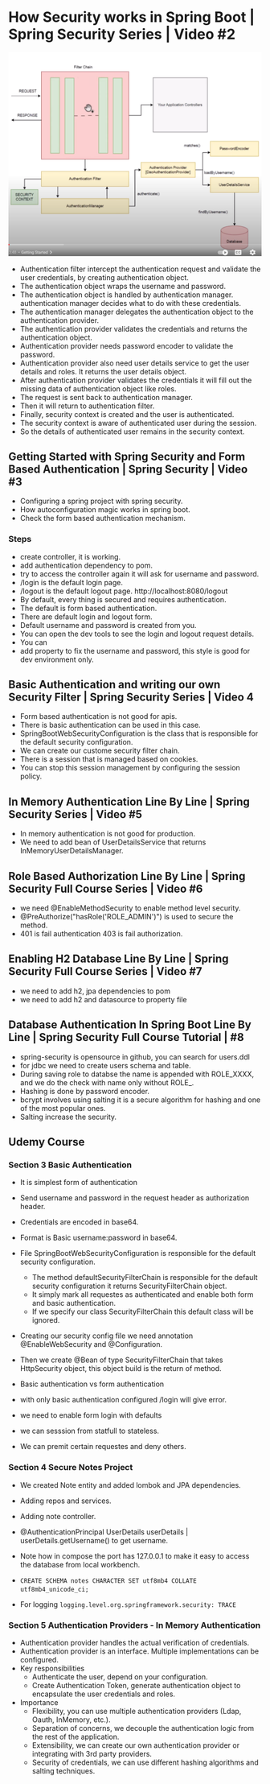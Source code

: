 # How Security works in Spring Boot | Spring Security Series | Video #2

![1.png](src/main/resources/sc/1.png)

- Authentication filter intercept the authentication request and validate the user credentials, by creating authentication object.
- The authentication object wraps the username and password.
- The authentication object is handled by authentication manager. authentication manager decides what to do with these credentials.
- The authentication manager delegates the authentication object to the authentication provider.
- The authentication provider validates the credentials and returns the authentication object.
- Authentication provider needs password encoder to validate the password.
- Authentication provider also need user details service to get the user details and roles. It returns the user details object.
- After authentication provider validates the credentials it will fill out the missing data of authentication object like roles.
- The request is sent back to authentication manager.
- Then it will return to authentication filter.
- Finally, security context is created and the user is authenticated.
- The security context is aware of authenticated user during the session.
- So the details of authenticated user remains in the security context.

## Getting Started with Spring Security and Form Based Authentication | Spring Security | Video #3

- Configuring a spring project with spring security.
- How autoconfiguration magic works in spring boot.
- Check the form based authentication mechanism.

### Steps

- create controller, it is working.
- add authentication dependency to pom.
- try to access the controller again it will ask for username and password.
- /login is the default login page.
- /logout is the default logout page. http://localhost:8080/logout
- By default, every thing is secured and requires authentication.
- The default is form based authentication.
- There are default login and logout form.
- Default username and password is created from you.
- You can open the dev tools to see the login and logout request details.
- You can 
- add property to fix the username and password, this style is good for dev environment only.

## Basic Authentication and writing our own Security Filter | Spring Security Series | Video 4

- Form based authentication is not good for apis.
- There is basic authentication can be used in this case.
- SpringBootWebSecurityConfiguration is the class that is responsible for the default security configuration.
- We can create our custome security filter chain.
- There is a session that is managed based on cookies.
- You can stop this session management by configuring the session policy.

## In Memory Authentication Line By Line | Spring Security Series | Video #5

- In memory authentication is not good for production.
- We need to add bean of UserDetailsService that returns InMemoryUserDetailsManager.

## Role Based Authorization Line By Line | Spring Security Full Course Series | Video #6

- we need @EnableMethodSecurity to enable method level security.
- @PreAuthorize("hasRole('ROLE_ADMIN')") is used to secure the method.
- 401 is fail authentication 403 is fail authorization.

## Enabling H2 Database Line By Line | Spring Security Full Course Series | Video #7

- we need to add h2, jpa dependencies to pom
- we need to add h2 and datasource to property file

## Database Authentication In Spring Boot Line By Line | Spring Security Full Course Tutorial | #8

- spring-security is opensource in github, you can search for users.ddl
- for jdbc we need to create users schema and table.
- During saving role to databse the name is appended with ROLE_XXXX, and we do the check with name only without ROLE_.
- Hashing is done by password encoder.
- bcrypt involves using salting it is a secure algorithm for hashing and one of the most popular ones.
- Salting increase the security.


## Udemy Course

### Section 3 Basic Authentication

- It is simplest form of authentication
- Send username and password in the request header as authorization header.
- Credentials are encoded in base64.
- Format is Basic username:password in base64.
- File SpringBootWebSecurityConfiguration is responsible for the default security configuration.
  - The method defaultSecurityFilterChain is responsible for the default security configuration
    it returns SecurityFilterChain object.
  - It simply mark all requestes as authenticated and enable both form and basic authentication.
  - If we specify our class SecurityFilterChain this default class will be ignored.
- Creating our security config file we need annotation @EnableWebSecurity and @Configuration.
- Then we create @Bean of type SecurityFilterChain that takes HttpSecurity object, this object build is the return of method.

- Basic authentication vs form authentication
- with only basic authentication configured /login will give error.
- we need to enable form login with defaults
- we can sesssion from statfull to stateless.
- We can premit certain requestes and deny others.

### Section 4 Secure Notes Project

- We created Note entity and added lombok and JPA dependencies.
- Adding repos and services.
- Adding note controller. 
- @AuthenticationPrincipal UserDetails userDetails | userDetails.getUsername() to get username.

- Note how in compose the port has 127.0.0.1 to make it easy to access the database from local workbench.
- `CREATE SCHEMA notes CHARACTER SET utf8mb4 COLLATE utf8mb4_unicode_ci;`
- For logging `logging.level.org.springframework.security: TRACE`

### Section 5 Authentication Providers - In Memory Authentication

- Authentication provider handles the actual verification of credentials.
- Authentication provider is an interface. Multiple implementations can be configured.
- Key responsibilities
  - Authenticate the user, depend on your configuration.
  - Create Authentication Token, generate authentication object to encapsulate the user credentials and roles.
- Importance
  - Flexibility, you can use multiple authentication providers (Ldap, Oauth, InMemory, etc.).
  - Separation of concerns, we decouple the authentication logic from the rest of the application.
  - Extensibility, we can create our own authentication provider or integrating with 3rd party providers.
  - Security of credentials, we can use different hashing algorithms and salting techniques.